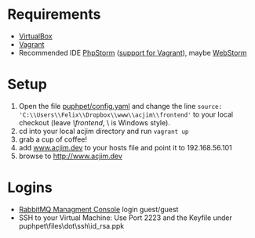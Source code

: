 # Requirements
- [VirtualBox](https://www.virtualbox.org/)
- [Vagrant](https://www.vagrantup.com/)
- Recommended IDE [PhpStorm](https://www.jetbrains.com/phpstorm/) ([support for Vagrant](http://blog.jetbrains.com/phpstorm/files/2013/08/vagrantup.png)), maybe [WebStorm](https://www.jetbrains.com/webstorm/)

# Setup
1. Open the file [puphpet/config.yaml](/puphpet/config.yaml) and change the line `source: 'C:\\Users\\Felix\\Dropbox\\www\\acjim\\frontend'` to your local checkout (leave *\frontend*, \\ is Windows style).
2. cd into your local acjim directory and run `vagrant up`
3. grab a cup of coffee!
4. add www.acjim.dev to your hosts file and point it to 192.168.56.101
5. browse to http://www.acjim.dev

# Logins
- [RabbitMQ Managment Console](http://www.acjim.dev:15672/) login guest/guest
- SSH to your Virtual Machine: Use Port 2223 and the Keyfile under puphpet\files\dot\ssh\id_rsa.ppk